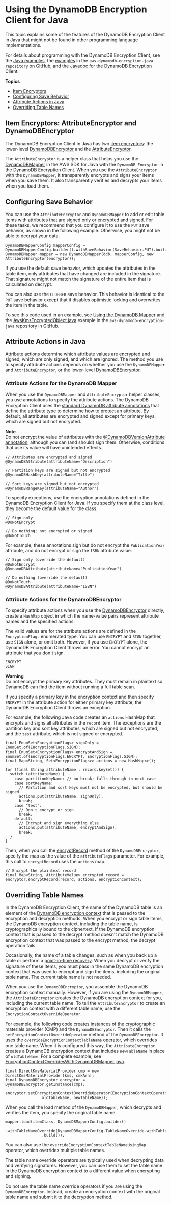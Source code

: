 # Using the DynamoDB Encryption Client for Java<a name="java-using"></a>

This topic explains some of the features of the DynamoDB Encryption Client in Java that might not be found in other programming language implementations\. 

For details about programming with the DynamoDB Encryption Client, see the [Java examples](java-examples.md), the [examples](https://github.com/aws/aws-dynamodb-encryption-java/tree/master/examples) in the `aws-dynamodb-encryption-java repository` on GitHub, and the [Javadoc](https://aws.github.io/aws-dynamodb-encryption-java/javadoc/) for the DynamoDB Encryption Client\.

**Topics**
+ [Item Encryptors](#attribute-encryptor)
+ [Configuring Save Behavior](#save-behavior)
+ [Attribute Actions in Java](#attribute-actions-java)
+ [Overriding Table Names](#override-table-name)

## Item Encryptors: AttributeEncryptor and DynamoDBEncryptor<a name="attribute-encryptor"></a>

The DynamoDB Encryption Client in Java has two [item encryptors](concepts.md#item-encryptor): the lower\-level [DynamoDBEncryptor](https://aws.github.io/aws-dynamodb-encryption-java/javadoc/com/amazonaws/services/dynamodbv2/datamodeling/encryption/DynamoDBEncryptor.html) and the [AttributeEncryptor](#attribute-encryptor)\. 

The `AttributeEncryptor` is a helper class that helps you use the [DynamoDBMapper](https://docs.aws.amazon.com/amazondynamodb/latest/developerguide/DynamoDBMapper.Methods.html) in the AWS SDK for Java with the `DynamoDB Encryptor` in the DynamoDB Encryption Client\. When you use the `AttributeEncryptor` with the `DynamoDBMapper`, it transparently encrypts and signs your items when you save them\. It also transparently verifies and decrypts your items when you load them\.

## Configuring Save Behavior<a name="save-behavior"></a>

You can use the `AttributeEncryptor` and `DynamoDBMapper` to add or edit table items with attributes that are signed only or encrypted and signed\. For these tasks, we recommend that you configure it to use the `PUT` save behavior, as shown in the following example\. Otherwise, you might not be able to decrypt your data\. 

```
DynamoDBMapperConfig mapperConfig = DynamoDBMapperConfig.builder().withSaveBehavior(SaveBehavior.PUT).build();
DynamoDBMapper mapper = new DynamoDBMapper(ddb, mapperConfig, new AttributeEncryptor(encryptor));
```

If you use the default save behavior, which updates the attributes in the table item, only attributes that have changed are included in the signature\. That signature might not match the signature of the entire item that is calculated on decrypt\.

You can also use the `CLOBBER` save behavior\. This behavior is identical to the `PUT` save behavior except that it disables optimistic locking and overwrites the item in the table\.

To see this code used in an example, see [Using the DynamoDB Mapper](java-examples.md#java-example-dynamodb-mapper) and the [AwsKmsEncryptedObject\.java](https://github.com/aws/aws-dynamodb-encryption-java/blob/master/examples/com/amazonaws/examples/AwsKmsEncryptedObject.java) example in the `aws-dynamodb-encryption-java` repository in GitHub\.

## Attribute Actions in Java<a name="attribute-actions-java"></a>

[Attribute actions](concepts.md#attribute-actions) determine which attribute values are encrypted and signed, which are only signed, and which are ignored\. The method you use to specify attribute actions depends on whether you use the `DynamoDBMapper` and `AttributeEncryptor`, or the lower\-level [DynamoDBEncryptor](https://aws.github.io/aws-dynamodb-encryption-java/javadoc/com/amazonaws/services/dynamodbv2/datamodeling/encryption/DynamoDBEncryptor.html)\.

### Attribute Actions for the DynamoDB Mapper<a name="attribute-action-java-mapper"></a>

When you use the `DynamoDBMapper` and `AttributeEncryptor` helper classes, you use annotations to specify the attribute actions\. The DynamoDB Encryption Client uses the [standard DynamoDB attribute annotations](https://docs.aws.amazon.com/amazondynamodb/latest/developerguide/DynamoDBMapper.Annotations.html) that define the attribute type to determine how to protect an attribute\. By default, all attributes are encrypted and signed except for primary keys, which are signed but not encrypted\.

**Note**  
Do not encrypt the value of attributes with the [@DynamoDBVersionAttribute annotation](https://docs.aws.amazon.com/amazondynamodb/latest/developerguide/DynamoDBMapper.OptimisticLocking.html), although you can \(and should\) sign them\. Otherwise, conditions that use its value will have unintended effects\.

```
// Attributes are encrypted and signed
@DynamoDBAttribute(attributeName="Description")

// Partition keys are signed but not encrypted
@DynamoDBHashKey(attributeName="Title")

// Sort keys are signed but not encrypted
@DynamoDBRangeKey(attributeName="Author")
```

To specify exceptions, use the encryption annotations defined in the DynamoDB Encryption Client for Java\. If you specify them at the class level, they become the default value for the class\.

```
// Sign only
@DoNotEncrypt

// Do nothing; not encrypted or signed
@DoNotTouch
```

For example, these annotations sign but do not encrypt the `PublicationYear` attribute, and do not encrypt or sign the `ISBN` attribute value\.

```
// Sign only (override the default)
@DoNotEncrypt
@DynamoDBAttribute(attributeName="PublicationYear")

// Do nothing (override the default)
@DoNotTouch
@DynamoDBAttribute(attributeName="ISBN")
```

### Attribute Actions for the DynamoDBEncryptor<a name="attribute-action-default"></a>

To specify attribute actions when you use the [DynamoDBEncryptor](https://aws.github.io/aws-dynamodb-encryption-java/javadoc/com/amazonaws/services/dynamodbv2/datamodeling/encryption/DynamoDBEncryptor.html) directly, create a `HashMap` object in which the name\-value pairs represent attribute names and the specified actions\. 

The valid values are for the attribute actions are defined in the `EncryptionFlags` enumerated type\. You can use `ENCRYPT` and `SIGN` together, use `SIGN` alone, or omit both\. However, if you use `ENCRYPT` alone, the DynamoDB Encryption Client throws an error\. You cannot encrypt an attribute that you don't sign\.

```
ENCRYPT
SIGN
```

**Warning**  
Do not encrypt the primary key attributes\. They must remain in plaintext so DynamoDB can find the item without running a full table scan\.

If you specify a primary key in the encryption context and then specify `ENCRYPT` in the attribute action for either primary key attribute, the DynamoDB Encryption Client throws an exception\.

For example, the following Java code creates an `actions` HashMap that encrypts and signs all attributes in the `record` item\. The exceptions are the partition key and sort key attributes, which are signed but not encrypted, and the `test` attribute, which is not signed or encrypted\.

```
final EnumSet<EncryptionFlags> signOnly = EnumSet.of(EncryptionFlags.SIGN);
final EnumSet<EncryptionFlags> encryptAndSign = EnumSet.of(EncryptionFlags.ENCRYPT, EncryptionFlags.SIGN);
final Map<String, Set<EncryptionFlags>> actions = new HashMap<>();

for (final String attributeName : record.keySet()) {
  switch (attributeName) {
    case partitionKeyName: // no break; falls through to next case
    case sortKeyName:
      // Partition and sort keys must not be encrypted, but should be signed
      actions.put(attributeName, signOnly);
      break;
    case "test":
      // Don't encrypt or sign
      break;
    default:
      // Encrypt and sign everything else
      actions.put(attributeName, encryptAndSign);
      break;
  }
}
```

Then, when you call the [encryptRecord](https://aws.github.io/aws-dynamodb-encryption-java/javadoc/com/amazonaws/services/dynamodbv2/datamodeling/encryption/DynamoDBEncryptor.html#encryptRecord-java.util.Map-java.util.Map-com.amazonaws.services.dynamodbv2.datamodeling.encryption.EncryptionContext-) method of the `DynamoDBEncryptor`, specify the map as the value of the `attributeFlags` parameter\. For example, this call to `encryptRecord` uses the `actions` map\.

```
// Encrypt the plaintext record
final Map<String, AttributeValue> encrypted_record = encryptor.encryptRecord(record, actions, encryptionContext);
```

## Overriding Table Names<a name="override-table-name"></a>

In the DynamoDB Encryption Client, the name of the DynamoDB table is an element of the [DynamoDB encryption context](concepts.md#encryption-context) that is passed to the encryption and decryption methods\. When you encrypt or sign table items, the DynamoDB encryption context, including the table name, is cryptographically bound to the ciphertext\. If the DynamoDB encryption context that is passed to the decrypt method doesn't match the DynamoDB encryption context that was passed to the encrypt method, the decrypt operation fails\.

Occasionally, the name of a table changes, such as when you back up a table or perform a [point\-in\-time recovery](https://docs.aws.amazon.com/amazondynamodb/latest/developerguide/PointInTimeRecovery.html)\. When you decrypt or verify the signature of these items, you must pass in the same DynamoDB encryption context that was used to encrypt and sign the items, including the original table name\. The current table name is not needed\. 

When you use the `DynamoDBEncryptor`, you assemble the DynamoDB encryption context manually\. However, if you are using the `DynamoDBMapper`, the `AttributeEncryptor` creates the DynamoDB encryption context for you, including the current table name\. To tell the `AttributeEncryptor` to create an encryption context with a different table name, use the `EncryptionContextOverrideOperator`\. 

For example, the following code creates instances of the cryptographic materials provider \(CMP\) and the `DynamoDBEncryptor`\. Then it calls the `setEncryptionContextOverrideOperator` method of the `DynamoDBEncryptor`\. It uses the `overrideEncryptionContextTableName` operator, which overrides one table name\. When it is configured this way, the `AttributeEncryptor` creates a DynamoDB encryption context that includes `newTableName` in place of `oldTableName`\. For a complete example, see [EncryptionContextOverridesWithDynamoDBMapper\.java](https://github.com/aws/aws-dynamodb-encryption-java/blob/master/examples/com/amazonaws/examples/EncryptionContextOverridesWithDynamoDBMapper.java)\.

```
final DirectKmsMaterialProvider cmp = new DirectKmsMaterialProvider(kms, cmkArn);
final DynamoDBEncryptor encryptor = DynamoDBEncryptor.getInstance(cmp);

encryptor.setEncryptionContextOverrideOperator(EncryptionContextOperators.overrideEncryptionContextTableName(
                oldTableName, newTableName));
```

When you call the load method of the `DynamoDBMapper`, which decrypts and verifies the item, you specify the original table name\.

```
mapper.load(itemClass, DynamoDBMapperConfig.builder()
                .withTableNameOverride(DynamoDBMapperConfig.TableNameOverride.withTableNameReplacement(oldTableName))
                .build());
```

You can also use the `overrideEncryptionContextTableNameUsingMap` operator, which overrides multiple table names\. 

The table name override operators are typically used when decrypting data and verifying signatures\. However, you can use them to set the table name in the DynamoDB encryption context to a different value when encrypting and signing\.

Do not use the table name override operators if you are using the `DynamoDBEncryptor`\. Instead, create an encryption context with the original table name and submit it to the decryption method\.